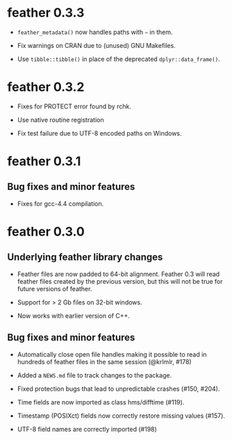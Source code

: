 # feather 0.3.3

* `feather_metadata()` now handles paths with `~` in them.

* Fix warnings on CRAN due to (unused) GNU Makefiles.

* Use `tibble::tibble()` in place of the deprecated `dplyr::data_frame()`.

# feather 0.3.2

* Fixes for PROTECT error found by rchk.

* Use native routine registration

* Fix test failure due to UTF-8 encoded paths on Windows.

# feather 0.3.1

## Bug fixes and minor features

* Fixes for gcc-4.4 compilation.

# feather 0.3.0

## Underlying feather library changes

* Feather files are now padded to 64-bit alignment. Feather 0.3 will
  read feather files created by the previous version, but this will not
  be true for future versions of feather.

* Support for > 2 Gb files on 32-bit windows.

* Now works with earlier version of C++.

## Bug fixes and minor features

* Automatically close open file handles making it possible to read in
  hundreds of feather files in the same session (@krlmlr, #178)

* Added a `NEWS.md` file to track changes to the package.

* Fixed protection bugs that lead to unpredictable crashes (#150, #204).

* Time fields are now imported as class hms/difftime (#119).

* Timestamp (POSIXct) fields now correctly restore missing values (#157).

* UTF-8 field names are correctly imported (#198)
